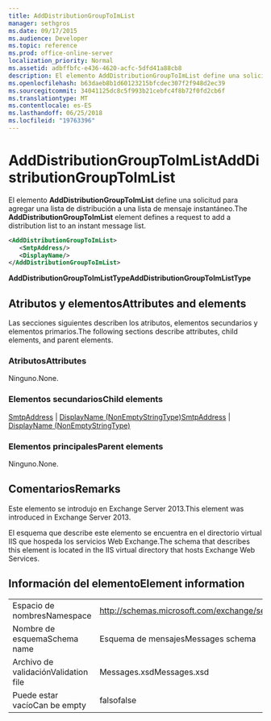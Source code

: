 ```yaml
---
title: AddDistributionGroupToImList
manager: sethgros
ms.date: 09/17/2015
ms.audience: Developer
ms.topic: reference
ms.prod: office-online-server
localization_priority: Normal
ms.assetid: adbffbfc-e436-4620-acfc-5dfd41a88cb8
description: El elemento AddDistributionGroupToImList define una solicitud para agregar una lista de distribución a una lista de mensaje instantáneo.
ms.openlocfilehash: b63daeb8b1d60123215bfcdec307f2f948d2ec39
ms.sourcegitcommit: 34041125dc8c5f993b21cebfc4f8b72f0fd2cb6f
ms.translationtype: MT
ms.contentlocale: es-ES
ms.lasthandoff: 06/25/2018
ms.locfileid: "19763396"
---
```

# <a name="adddistributiongrouptoimlist"></a><span data-ttu-id="b2a4e-103">AddDistributionGroupToImList</span><span class="sxs-lookup"><span data-stu-id="b2a4e-103">AddDistributionGroupToImList</span></span>

<span data-ttu-id="b2a4e-104">El elemento **AddDistributionGroupToImList** define una solicitud para agregar una lista de distribución a una lista de mensaje instantáneo.</span><span class="sxs-lookup"><span data-stu-id="b2a4e-104">The **AddDistributionGroupToImList** element defines a request to add a distribution list to an instant message list.</span></span> 
  
```XML
<AddDistributionGroupToImList>
   <SmtpAddress/>
   <DisplayName/>
</AddDistributionGroupToImList>
```

 <span data-ttu-id="b2a4e-105">**AddDistributionGroupToImListType**</span><span class="sxs-lookup"><span data-stu-id="b2a4e-105">**AddDistributionGroupToImListType**</span></span>
## <a name="attributes-and-elements"></a><span data-ttu-id="b2a4e-106">Atributos y elementos</span><span class="sxs-lookup"><span data-stu-id="b2a4e-106">Attributes and elements</span></span>

<span data-ttu-id="b2a4e-107">Las secciones siguientes describen los atributos, elementos secundarios y elementos primarios.</span><span class="sxs-lookup"><span data-stu-id="b2a4e-107">The following sections describe attributes, child elements, and parent elements.</span></span>
  
### <a name="attributes"></a><span data-ttu-id="b2a4e-108">Atributos</span><span class="sxs-lookup"><span data-stu-id="b2a4e-108">Attributes</span></span>

<span data-ttu-id="b2a4e-109">Ninguno.</span><span class="sxs-lookup"><span data-stu-id="b2a4e-109">None.</span></span>
  
### <a name="child-elements"></a><span data-ttu-id="b2a4e-110">Elementos secundarios</span><span class="sxs-lookup"><span data-stu-id="b2a4e-110">Child elements</span></span>

<span data-ttu-id="b2a4e-111">[SmtpAddress](smtpaddress.md) | [DisplayName (NonEmptyStringType)](displayname-nonemptystringtype.md)</span><span class="sxs-lookup"><span data-stu-id="b2a4e-111">[SmtpAddress](smtpaddress.md) | [DisplayName (NonEmptyStringType)](displayname-nonemptystringtype.md)</span></span>
  
### <a name="parent-elements"></a><span data-ttu-id="b2a4e-112">Elementos principales</span><span class="sxs-lookup"><span data-stu-id="b2a4e-112">Parent elements</span></span>

<span data-ttu-id="b2a4e-113">Ninguno.</span><span class="sxs-lookup"><span data-stu-id="b2a4e-113">None.</span></span>
  
## <a name="remarks"></a><span data-ttu-id="b2a4e-114">Comentarios</span><span class="sxs-lookup"><span data-stu-id="b2a4e-114">Remarks</span></span>

<span data-ttu-id="b2a4e-115">Este elemento se introdujo en Exchange Server 2013.</span><span class="sxs-lookup"><span data-stu-id="b2a4e-115">This element was introduced in Exchange Server 2013.</span></span>
  
<span data-ttu-id="b2a4e-116">El esquema que describe este elemento se encuentra en el directorio virtual IIS que hospeda los servicios Web Exchange.</span><span class="sxs-lookup"><span data-stu-id="b2a4e-116">The schema that describes this element is located in the IIS virtual directory that hosts Exchange Web Services.</span></span>
  
## <a name="element-information"></a><span data-ttu-id="b2a4e-117">Información del elemento</span><span class="sxs-lookup"><span data-stu-id="b2a4e-117">Element information</span></span>

|||
|:-----|:-----|
|<span data-ttu-id="b2a4e-118">Espacio de nombres</span><span class="sxs-lookup"><span data-stu-id="b2a4e-118">Namespace</span></span>  <br/> |http://schemas.microsoft.com/exchange/services/2006/messages  <br/> |
|<span data-ttu-id="b2a4e-119">Nombre de esquema</span><span class="sxs-lookup"><span data-stu-id="b2a4e-119">Schema name</span></span>  <br/> |<span data-ttu-id="b2a4e-120">Esquema de mensajes</span><span class="sxs-lookup"><span data-stu-id="b2a4e-120">Messages schema</span></span>  <br/> |
|<span data-ttu-id="b2a4e-121">Archivo de validación</span><span class="sxs-lookup"><span data-stu-id="b2a4e-121">Validation file</span></span>  <br/> |<span data-ttu-id="b2a4e-122">Messages.xsd</span><span class="sxs-lookup"><span data-stu-id="b2a4e-122">Messages.xsd</span></span>  <br/> |
|<span data-ttu-id="b2a4e-123">Puede estar vacío</span><span class="sxs-lookup"><span data-stu-id="b2a4e-123">Can be empty</span></span>  <br/> |<span data-ttu-id="b2a4e-124">falso</span><span class="sxs-lookup"><span data-stu-id="b2a4e-124">false</span></span>  <br/> |
   

